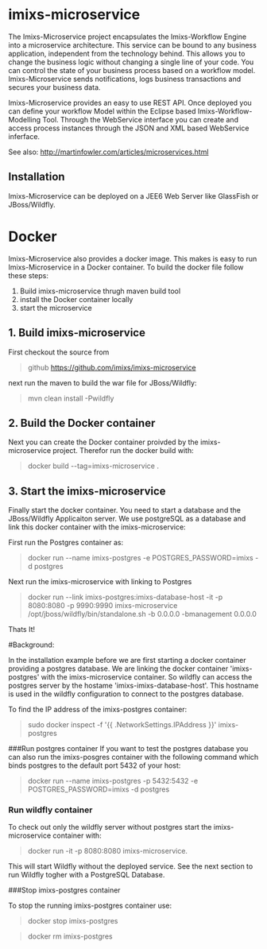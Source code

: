 # imixs-microservice
The Imixs-Microservice project encapsulates the Imixs-Workflow Engine into a microservice architecture. This service can be bound to any business application, independent from the technology behind. This allows you to change the business logic without changing a single line of your code. You can control the state of your business process based on a workflow model. Imixs-Microservice sends notifications, logs business transactions and secures your business data.

Imixs-Microservice provides an easy to use REST API. Once deployed you can define your workflow Model within the Eclipse based Imixs-Workflow-Modelling Tool. Through the WebService interface you can create and access process instances through the JSON and XML based WebService inferface.


See also: http://martinfowler.com/articles/microservices.html


 
## Installation
Imixs-Microservice can be deployed on a JEE6 Web Server like GlassFish or JBoss/Wildfly.



# Docker
Imixs-Microservice also provides a docker image. This makes is easy to run Imixs-Microservice in a Docker container.
To build the docker file follow these steps:

1. Build imixs-microservice thrugh maven build tool
2. install the Docker container locally
3. start the microservice


## 1. Build imixs-microservice

First checkout the source from 

>github https://github.com/imixs/imixs-microservice

next run the maven to build the war file for JBoss/Wildfly: 

>mvn clean install -Pwildfly

## 2. Build the Docker container
Next you can create the Docker container proivded by the imixs-microservice project.
Therefor run the docker build with:

> docker build --tag=imixs-microservice .



## 3. Start the imixs-microservice

Finally start the docker container. You need to start a database and the JBoss/Wildfly Applicaiton server.
We use postgreSQL as a database and link this docker container with the imixs-microservice:

First run the Postgres container as:
 
>docker run --name imixs-postgres -e POSTGRES_PASSWORD=imixs -d postgres
 
Next run the imixs-microservice with linking to Postgres

>docker run --link imixs-postgres:imixs-database-host -it -p 8080:8080 -p 9990:9990 imixs-microservice /opt/jboss/wildfly/bin/standalone.sh -b 0.0.0.0 -bmanagement 0.0.0.0

Thats It!

#Background:

In the installation example before we are first starting a docker container providing a postgres database.
We are linking the docker container 'imixs-postgres'  with the imixs-microservice container.
So wildfly can access the postgres server by the hostame 'imixs-imixs-database-host'. This
hostname is used in the wildfly configuration to connect to the postgres database. 
 
To find the IP address of the imixs-postgres container:

>sudo docker inspect -f '{{ .NetworkSettings.IPAddress }}' imixs-postgres
 
###Run postgres container 
If you want to test the postgres database you can also run the imixs-posgres container with the following 
command which binds postgres to the default port 5432 of your host:

>docker run --name imixs-postgres -p 5432:5432 -e POSTGRES_PASSWORD=imixs -d postgres
 
### Run wildfly container 
To check out only the wildfly server without postgres start the imixs-microservice container with:

>docker run -it -p 8080:8080 imixs-microservice. 

This will start Wildfly without the deployed service. See the next section to run Wildfly togher
with a PostgreSQL Database.


###Stop imixs-postgres container

To stop the running imixs-postgres container use:

>docker stop imixs-postgres 

>docker rm imixs-postgres 